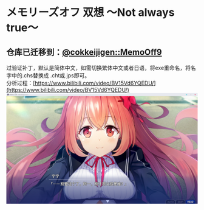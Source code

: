 # メモリーズオフ 双想 ～Not always true～
## 仓库已迁移到：[@cokkeijigen::MemoOff9](https://github.com/cokkeijigen/MemoOff9)<br>

过验证补丁，默认是简体中文，如需切换繁体中文或者日语，将exe重命名，将名字中的.chs替换成 .cht或.jps即可。<br>
分析过程：[https://www.bilibili.com/video/BV15Vd6YQEDU/](https://www.bilibili.com/video/BV15Vd6YQEDU/)<br>
![Image text](https://github.com/cokkeijigen/MemoOff9/blob/master/game_screenshot.png)<br>
